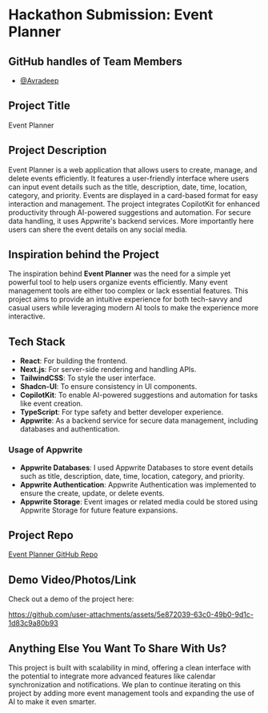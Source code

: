 # Hackathon Submission: Event Planner

## GitHub handles of Team Members  
- [@Avradeep](https://github.com/Zedoman)

## Project Title
Event Planner

## Project Description    
Event Planner is a web application that allows users to create, manage, and delete events efficiently. It features a user-friendly interface where users can input event details such as the title, description, date, time, location, category, and priority. Events are displayed in a card-based format for easy interaction and management. The project integrates CopilotKit for enhanced productivity through AI-powered suggestions and automation. For secure data handling, it uses Appwrite's backend services. More importantly here users can shere the event details on any social media.

## Inspiration behind the Project  
The inspiration behind **Event Planner** was the need for a simple yet powerful tool to help users organize events efficiently. Many event management tools are either too complex or lack essential features. This project aims to provide an intuitive experience for both tech-savvy and casual users while leveraging modern AI tools to make the experience more interactive.

## Tech Stack    
- **React**: For building the frontend.
- **Next.js**: For server-side rendering and handling APIs.
- **TailwindCSS**: To style the user interface.
- **Shadcn-UI**: To ensure consistency in UI components.
- **CopilotKit**: To enable AI-powered suggestions and automation for tasks like event creation.
- **TypeScript**: For type safety and better developer experience.
- **Appwrite**: As a backend service for secure data management, including databases and authentication.

### Usage of Appwrite
- **Appwrite Databases**: I used Appwrite Databases to store event details such as title, description, date, time, location, category, and priority.
- **Appwrite Authentication**: Appwrite Authentication was implemented to ensure the create, update, or delete events.
- **Appwrite Storage**: Event images or related media could be stored using Appwrite Storage for future feature expansions.

## Project Repo  
[Event Planner GitHub Repo](https://github.com/Zedoman/AppWrite_Event_Planner)

## Demo Video/Photos/Link
Check out a demo of the project here:


https://github.com/user-attachments/assets/5e872039-63c0-49b0-9d1c-1d83c9a80b93




## Anything Else You Want To Share With Us?
This project is built with scalability in mind, offering a clean interface with the potential to integrate more advanced features like calendar synchronization and notifications. We plan to continue iterating on this project by adding more event management tools and expanding the use of AI to make it even smarter.
